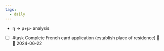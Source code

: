```yaml
---
tags:
  - daily
---
```

- η → μ+μ- analysis
- [ ] #task Complete French card application (establish place of residence) 🔺 📅 2024-06-22
